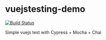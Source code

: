 # vuejstesting-demo

[![Build Status](https://travis-ci.com/kaiser185/vuejsDemo.svg?branch=master)](https://travis-ci.com/kaiser185/vuejsDemo)

Simple vuejs test with Cypress + Mocha + Chai
